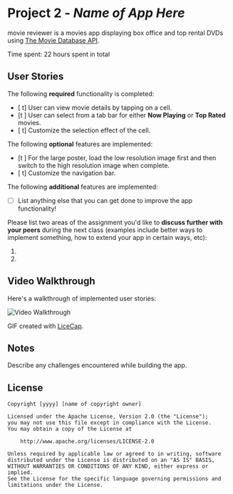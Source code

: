 # Project 2 - *Name of App Here*

movie reviewer is a movies app displaying box office and top rental DVDs using [The Movie Database API](http://docs.themoviedb.apiary.io/#).

Time spent: 22 hours spent in total

## User Stories

The following **required** functionality is completed:

- [ t] User can view movie details by tapping on a cell.
- [t ] User can select from a tab bar for either **Now Playing** or **Top Rated** movies.
- [ t] Customize the selection effect of the cell.

The following **optional** features are implemented:

- [t ] For the large poster, load the low resolution image first and then switch to the high resolution image when complete.
- [ t] Customize the navigation bar.

The following **additional** features are implemented:

- [ ] List anything else that you can get done to improve the app functionality!

Please list two areas of the assignment you'd like to **discuss further with your peers** during the next class (examples include better ways to implement something, how to extend your app in certain ways, etc):

1. 
2. 

## Video Walkthrough 

Here's a walkthrough of implemented user stories:

<img src='http://http://i.imgur.com/HIynAPp.gif' title='Video Walkthrough' width='' alt='Video Walkthrough' />

GIF created with [LiceCap](http://www.cockos.com/licecap/).

## Notes

Describe any challenges encountered while building the app.

## License

    Copyright [yyyy] [name of copyright owner]

    Licensed under the Apache License, Version 2.0 (the "License");
    you may not use this file except in compliance with the License.
    You may obtain a copy of the License at

        http://www.apache.org/licenses/LICENSE-2.0

    Unless required by applicable law or agreed to in writing, software
    distributed under the License is distributed on an "AS IS" BASIS,
    WITHOUT WARRANTIES OR CONDITIONS OF ANY KIND, either express or implied.
    See the License for the specific language governing permissions and
    limitations under the License.

   
